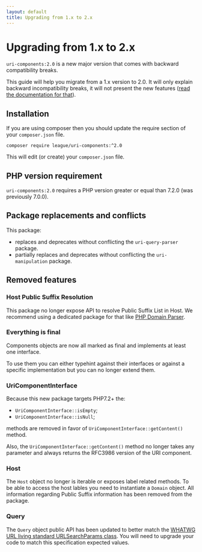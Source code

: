 ```yaml
---
layout: default
title: Upgrading from 1.x to 2.x
---
```


# Upgrading from 1.x to 2.x

`uri-components:2.0` is a new major version that comes with backward compatibility breaks.

This guide will help you migrate from a 1.x version to 2.0. It will only explain backward incompatibility breaks, it will not present the new features ([read the documentation for that](/components/2.0/)).

## Installation

If you are using composer then you should update the require section of your `composer.json` file.

~~~
composer require league/uri-components:^2.0
~~~

This will edit (or create) your `composer.json` file.

## PHP version requirement

`uri-components:2.0` requires a PHP version greater or equal than 7.2.0 (was previously 7.0.0).

## Package replacements and conflicts

This package:

- replaces and deprecates without conflicting the `uri-query-parser` package.
- partially replaces and deprecates without conflicting the `uri-manipulation` package.

## Removed features

### Host Public Suffix Resolution

This package no longer expose API to resolve Public Suffix List in Host. We recommend using a dedicated package for that like [PHP Domain Parser](https://github.com/jeremykendall/php-domain-parser).

### Everything is final

Components objects are now all marked as final and implements at least one interface.

To use them you can either typehint against their interfaces or against a specific implementation but you can no longer extend them.

### UriComponentInterface

Because this new package targets PHP7.2+ the:
 
- `UriComponentInterface::isEmpty`; 
- `UriComponentInterface::isNull`;

methods are removed in favor of `UriComponentInterface::getContent()` method.

Also, the `UriComponentInterface::getContent()` method no longer takes any parameter and always returns the RFC3986 version of the URI component.

### Host

The `Host` object no longer is iterable or exposes label related methods. To be able to access the host lables you need to instantiate a `Domain` object.
All information regarding Public Suffix information has been removed from the package.

### Query

The `Query` object public API has been updated to better match the [WHATWG URL living standard URLSearchParams class](https://url.spec.whatwg.org/#interface-urlsearchparams).
You will need to upgrade your code to match this specification expected values.
